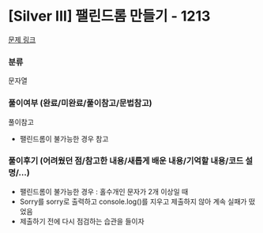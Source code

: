# [Silver III] 팰린드롬 만들기 - 1213

[문제 링크](https://www.acmicpc.net/problem/1213)

### 분류

문자열

### 풀이여부 (완료/미완료/풀이참고/문법참고)

풀이참고

- 팰린드롬이 불가능한 경우 참고

### 풀이후기 (어려웠던 점/참고한 내용/새롭게 배운 내용/기억할 내용/코드 설명/...)

- 팰린드롬이 불가능한 경우 : 홀수개인 문자가 2개 이상일 때
- Sorry를 sorry로 출력하고 console.log()를 지우고 제출하지 않아 계속 실패가 떴었음
- 제출하기 전에 다시 점검하는 습관을 들이자

